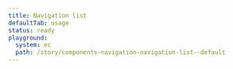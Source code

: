 ```yaml
---
title: Navigation list
defaultTab: usage
status: ready
playground:
  system: ec
  path: /story/components-navigation-navigation-list--default
---
```

